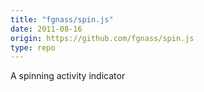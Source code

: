 ```yaml
---
title: "fgnass/spin.js"
date: 2011-08-16
origin: https://github.com/fgnass/spin.js
type: repo
---
```


A spinning activity indicator